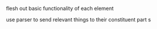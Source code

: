 flesh out basic functionality of each element

use parser to send relevant things to their constituent part    s
